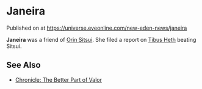 # Janeira
Published on  at https://universe.eveonline.com/new-eden-news/janeira

**Janeira** was a friend of [Orin Sitsui](jakqOjEPGsrX3TO5NPdfs). She filed a report on [Tibus Heth](6E1MZyo3l7DscBmmOdp7KG) beating Sitsui.

See Also
--------
- [Chronicle: The Better Part of Valor](2sAV2FFyk2nrjhjOPPCgIE)
